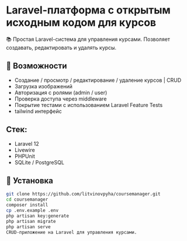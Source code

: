 # Laravel-платформа с открытым исходным кодом для курсов
📚 Простая Laravel-система для управления курсами. Позволяет создавать, редактировать и удалять курсы.

## 🔧 Возможности

- Создание / просмотр / редактирование / удаление курсов | CRUD
- Загрузка изображений
- Авторизация с ролями (admin / user)
- Проверка доступа через middleware
- Покрытие тестами с использованием Laravel Feature Tests
- tailwind интерфейс

## Стек:
- Laravel 12
- Livewire
- PHPUnit
- SQLite / PostgreSQL

## 🚀 Установка

```bash
git clone https://github.com/litvinovpyha/coursemanager.git
cd coursemanager
composer install
cp .env.example .env
php artisan key:generate
php artisan migrate
php artisan serve
CRUD-приложение на Laravel для управления курсами.
